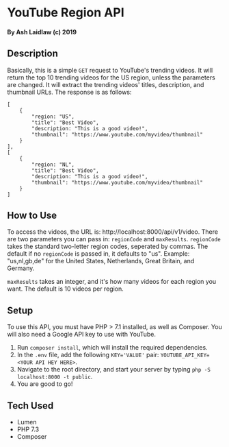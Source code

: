 # YouTube Region API
#### By Ash Laidlaw (c) 2019

## Description

Basically, this is a simple `GET` request to YouTube's trending videos. It will return the top 10 trending videos for the US region, unless the parameters are changed. It will extract the trending videos' titles, description, and thumbnail URLs. The response is as follows:
```
[
    {
        "region: "US",
        "title": "Best Video",
        "description: "This is a good video!",
        "thumbnail": "https://www.youtube.com/myvideo/thumbnail"
    }
],
[
    {
        "region: "NL",
        "title": "Best Video",
        "description: "This is a good video!",
        "thumbnail": "https://www.youtube.com/myvideo/thumbnail"
    }
]
```
## How to Use

To access the videos, the URL is: http://localhost:8000/api/v1/video. There are two parameters you can pass in: `regionCode` and `maxResults`. `regionCode` takes the standard two-letter region codes, seperated by commas. The default if no `regionCode` is passed in, it defaults to "us". Example: "us,nl,gb,de" for the United States, Netherlands, Great Britain, and Germany.

`maxResults` takes an integer, and it's how many videos for each region you want. The default is 10 videos per region.

## Setup

To use this API, you must have PHP > 7.1 installed, as well as Composer. You will also need a Google API key to use with YouTube.

1. Run `composer install`, which will install the required dependencies.
2. In the `.env` file, add the following `KEY='VALUE'` pair: `YOUTUBE_API_KEY=<YOUR API HEY HERE>`.
3. Navigate to the root directory, and start your server by typing `php -S localhost:8000 -t public`.
4. You are good to go!

## Tech Used

* Lumen
* PHP 7.3
* Composer
